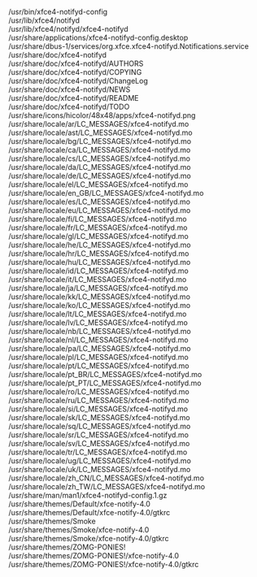 /usr/bin/xfce4-notifyd-config  
/usr/lib/xfce4/notifyd  
/usr/lib/xfce4/notifyd/xfce4-notifyd  
/usr/share/applications/xfce4-notifyd-config.desktop  
/usr/share/dbus-1/services/org.xfce.xfce4-notifyd.Notifications.service  
/usr/share/doc/xfce4-notifyd  
/usr/share/doc/xfce4-notifyd/AUTHORS  
/usr/share/doc/xfce4-notifyd/COPYING  
/usr/share/doc/xfce4-notifyd/ChangeLog  
/usr/share/doc/xfce4-notifyd/NEWS  
/usr/share/doc/xfce4-notifyd/README  
/usr/share/doc/xfce4-notifyd/TODO  
/usr/share/icons/hicolor/48x48/apps/xfce4-notifyd.png  
/usr/share/locale/ar/LC\_MESSAGES/xfce4-notifyd.mo  
/usr/share/locale/ast/LC\_MESSAGES/xfce4-notifyd.mo  
/usr/share/locale/bg/LC\_MESSAGES/xfce4-notifyd.mo  
/usr/share/locale/ca/LC\_MESSAGES/xfce4-notifyd.mo  
/usr/share/locale/cs/LC\_MESSAGES/xfce4-notifyd.mo  
/usr/share/locale/da/LC\_MESSAGES/xfce4-notifyd.mo  
/usr/share/locale/de/LC\_MESSAGES/xfce4-notifyd.mo  
/usr/share/locale/el/LC\_MESSAGES/xfce4-notifyd.mo  
/usr/share/locale/en\_GB/LC\_MESSAGES/xfce4-notifyd.mo  
/usr/share/locale/es/LC\_MESSAGES/xfce4-notifyd.mo  
/usr/share/locale/eu/LC\_MESSAGES/xfce4-notifyd.mo  
/usr/share/locale/fi/LC\_MESSAGES/xfce4-notifyd.mo  
/usr/share/locale/fr/LC\_MESSAGES/xfce4-notifyd.mo  
/usr/share/locale/gl/LC\_MESSAGES/xfce4-notifyd.mo  
/usr/share/locale/he/LC\_MESSAGES/xfce4-notifyd.mo  
/usr/share/locale/hr/LC\_MESSAGES/xfce4-notifyd.mo  
/usr/share/locale/hu/LC\_MESSAGES/xfce4-notifyd.mo  
/usr/share/locale/id/LC\_MESSAGES/xfce4-notifyd.mo  
/usr/share/locale/it/LC\_MESSAGES/xfce4-notifyd.mo  
/usr/share/locale/ja/LC\_MESSAGES/xfce4-notifyd.mo  
/usr/share/locale/kk/LC\_MESSAGES/xfce4-notifyd.mo  
/usr/share/locale/ko/LC\_MESSAGES/xfce4-notifyd.mo  
/usr/share/locale/lt/LC\_MESSAGES/xfce4-notifyd.mo  
/usr/share/locale/lv/LC\_MESSAGES/xfce4-notifyd.mo  
/usr/share/locale/nb/LC\_MESSAGES/xfce4-notifyd.mo  
/usr/share/locale/nl/LC\_MESSAGES/xfce4-notifyd.mo  
/usr/share/locale/pa/LC\_MESSAGES/xfce4-notifyd.mo  
/usr/share/locale/pl/LC\_MESSAGES/xfce4-notifyd.mo  
/usr/share/locale/pt/LC\_MESSAGES/xfce4-notifyd.mo  
/usr/share/locale/pt\_BR/LC\_MESSAGES/xfce4-notifyd.mo  
/usr/share/locale/pt\_PT/LC\_MESSAGES/xfce4-notifyd.mo  
/usr/share/locale/ro/LC\_MESSAGES/xfce4-notifyd.mo  
/usr/share/locale/ru/LC\_MESSAGES/xfce4-notifyd.mo  
/usr/share/locale/si/LC\_MESSAGES/xfce4-notifyd.mo  
/usr/share/locale/sk/LC\_MESSAGES/xfce4-notifyd.mo  
/usr/share/locale/sq/LC\_MESSAGES/xfce4-notifyd.mo  
/usr/share/locale/sr/LC\_MESSAGES/xfce4-notifyd.mo  
/usr/share/locale/sv/LC\_MESSAGES/xfce4-notifyd.mo  
/usr/share/locale/tr/LC\_MESSAGES/xfce4-notifyd.mo  
/usr/share/locale/ug/LC\_MESSAGES/xfce4-notifyd.mo  
/usr/share/locale/uk/LC\_MESSAGES/xfce4-notifyd.mo  
/usr/share/locale/zh\_CN/LC\_MESSAGES/xfce4-notifyd.mo  
/usr/share/locale/zh\_TW/LC\_MESSAGES/xfce4-notifyd.mo  
/usr/share/man/man1/xfce4-notifyd-config.1.gz  
/usr/share/themes/Default/xfce-notify-4.0  
/usr/share/themes/Default/xfce-notify-4.0/gtkrc  
/usr/share/themes/Smoke  
/usr/share/themes/Smoke/xfce-notify-4.0  
/usr/share/themes/Smoke/xfce-notify-4.0/gtkrc  
/usr/share/themes/ZOMG-PONIES!  
/usr/share/themes/ZOMG-PONIES!/xfce-notify-4.0  
/usr/share/themes/ZOMG-PONIES!/xfce-notify-4.0/gtkrc  
